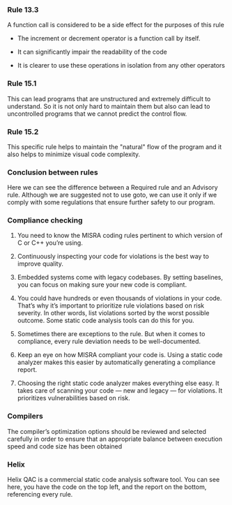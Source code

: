 ### Rule 13.3

A function call is considered to be a side effect for the purposes of this rule
- The increment or decrement operator is a function call by itself.

- It can significantly impair the readability of the code
- It is clearer to use these operations in isolation from any other operators

### Rule 15.1

This can lead programs that are unstructured and extremely difficult to understand. So it is not only hard to maintain them but also can lead to uncontrolled programs that we cannot predict the control flow.

### Rule 15.2

This specific rule helps to maintain the "natural" flow of the program and it also helps to minimize visual code complexity.

### Conclusion between rules

Here we can see the difference between a Required rule and an Advisory rule. Although we are suggested not to use goto, we can use it only if we comply with some regulations that ensure further safety to our program.

### Compliance checking

1. You need to know the MISRA coding rules pertinent to which version of C or C++ you’re using.

2. Continuously inspecting your code for violations is the best way to improve quality.

3. Embedded systems come with legacy codebases. By setting baselines, you can focus on making sure your new code is compliant.

4. You could have hundreds or even thousands of violations in your code. That’s why it’s important to prioritize rule violations based on risk severity. In other words, list violations sorted by the worst possible outcome. Some static code analysis tools can do this for you.

5. Sometimes there are exceptions to the rule. But when it comes to compliance, every rule deviation needs to be well-documented.

6. Keep an eye on how MISRA compliant your code is. Using a static code analyzer makes this easier by automatically generating a compliance report.

7. Choosing the right static code analyzer makes everything else easy. It takes care of scanning your code — new and legacy — for violations. It prioritizes vulnerabilities based on risk.

### Compilers
The compiler’s optimization options should be reviewed and selected carefully in order to ensure that an appropriate balance between execution speed and code size has been obtained

### Helix
Helix QAC is a commercial static code analysis software tool. You can see here, you have the code on the top left, and the report on the bottom, referencing every rule.
